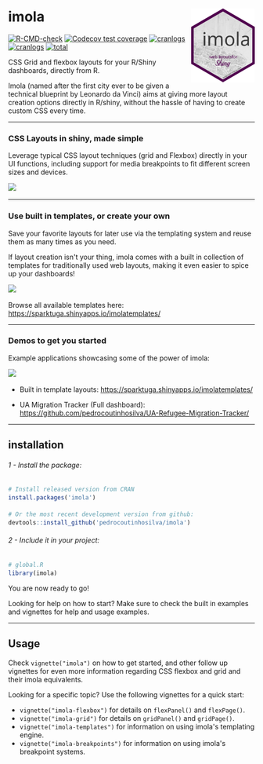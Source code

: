 # imola <img src="man/figures/logo.svg" align="right" alt="" width="130" />
<!-- badges: start -->
[![R-CMD-check](https://github.com/pedrocoutinhosilva/imola/workflows/R-CMD-check/badge.svg)](https://CRAN.R-project.org/package=imola)
[![Codecov test coverage](https://codecov.io/gh/pedrocoutinhosilva/imola/branch/main/graph/badge.svg)](https://codecov.io/gh/pedrocoutinhosilva/imola?branch=main)
[![cranlogs](https://www.r-pkg.org/badges/version/imola)](https://CRAN.R-project.org/package=imola)
[![cranlogs](https://cranlogs.r-pkg.org/badges/imola)](https://CRAN.R-project.org/package=imola)
[![total](https://cranlogs.r-pkg.org/badges/grand-total/imola)](https://CRAN.R-project.org/package=imola)
<!-- badges: end -->

CSS Grid and flexbox layouts for your R/Shiny dashboards, directly from R.

Imola (named after the first city ever to be given a technical blueprint by Leonardo da Vinci) aims at giving more layout creation options directly in R/shiny, without the hassle of having to create custom CSS every time.

---

### CSS Layouts in shiny, made simple
Leverage typical CSS layout techniques (grid and Flexbox) directly in your UI functions, including support for media breakpoints to fit different screen sizes and devices.

![](reference/figures/write-less.png)

---

### Use built in templates, or create your own
Save your favorite layouts for later use via the templating system and reuse them as many times as you need.

If layout creation isn't your thing, imola comes with a built in collection of templates for traditionally used web layouts, making it even easier to spice up your dashboards!

![](reference/figures/easy-templates.png)

Browse all available templates here: https://sparktuga.shinyapps.io/imolatemplates/

---

### Demos to get you started
Example applications showcasing some of the power of imola:

![](reference/figures/templatesdemo.png)

-   Built in template layouts: https://sparktuga.shinyapps.io/imolatemplates/

-   UA Migration Tracker (Full dashboard): https://github.com/pedrocoutinhosilva/UA-Refugee-Migration-Tracker/

---

## installation
###### 1 - Install the package:

```R
# Install released version from CRAN
install.packages('imola')

# Or the most recent development version from github:
devtools::install_github('pedrocoutinhosilva/imola')
```

###### 2 - Include it in your project:
```R
# global.R
library(imola)
```
You are now ready to go!

Looking for help on how to start? Make sure to check the built in examples and vignettes for help and usage examples.

---

## Usage

Check `vignette("imola")` on how to get started, and other follow up vignettes for even more information regarding CSS flexbox and grid and their imola equivalents.

Looking for a specific topic? Use the following vignettes for a quick start:

-   `vignette("imola-flexbox")` for details on `flexPanel()` and `flexPage()`.
-   `vignette("imola-grid")` for details on `gridPanel()` and `gridPage()`.
-   `vignette("imola-templates")` for information on using imola's templating engine.
-   `vignette("imola-breakpoints")` for information on using imola's breakpoint systems.
